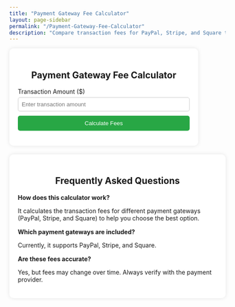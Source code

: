 ```yaml
---
title: "Payment Gateway Fee Calculator"
layout: page-sidebar
permalink: "/Payment-Gateway-Fee-Calculator"
description: "Compare transaction fees for PayPal, Stripe, and Square to choose the most cost-effective payment gateway for your business."
---
```


<style>

    .calculator {
        background: white;
        padding: 20px;
        border-radius: 10px;
        box-shadow: 0px 0px 10px rgba(0, 0, 0, 0.1);
        width: 400px;
        margin-bottom: 20px;
    }
    .calculator h2, .faq-section h2 {
        text-align: center;
    }
    .input-group {
        margin-bottom: 10px;
    }
    .input-group label {
        display: block;
        margin-bottom: 5px;
    }
    .input-group input {
        width: 100%;
        padding: 8px;
        border: 1px solid #ccc;
        border-radius: 5px;
    }
    button {
        width: 100%;
        padding: 10px;
        background-color: #28a745;
        color: white;
        border: none;
        border-radius: 5px;
        cursor: pointer;
    }
    button:hover {
        background-color: #218838;
    }
    .result {
        margin-top: 15px;
        text-align: center;
        font-weight: bold;
    }
    .faq-section {
        max-width: 600px;
        background: white;
        padding: 20px;
        border-radius: 10px;
        box-shadow: 0px 0px 10px rgba(0, 0, 0, 0.1);
    }
    .faq-item {
        margin-bottom: 15px;
    }
    .faq-question {
        font-weight: bold;
    }
</style>
<div class="calculator">
    <h2>Payment Gateway Fee Calculator</h2>
    <div class="input-group">
        <label for="amount">Transaction Amount ($)</label>
        <input type="number" id="amount" placeholder="Enter transaction amount">
    </div>
    <button onclick="calculateFees()">Calculate Fees</button>
    <div class="result" id="result"></div>
</div>

<div class="faq-section">
    <h2>Frequently Asked Questions</h2>
    <div class="faq-item">
        <p class="faq-question">How does this calculator work?</p>
        <p class="faq-answer">It calculates the transaction fees for different payment gateways (PayPal, Stripe, and Square) to help you choose the best option.</p>
    </div>
    <div class="faq-item">
        <p class="faq-question">Which payment gateways are included?</p>
        <p class="faq-answer">Currently, it supports PayPal, Stripe, and Square.</p>
    </div>
    <div class="faq-item">
        <p class="faq-question">Are these fees accurate?</p>
        <p class="faq-answer">Yes, but fees may change over time. Always verify with the payment provider.</p>
    </div>
</div>

<script>
    function calculateFees() {
        let amount = parseFloat(document.getElementById("amount").value) || 0;

        if (amount <= 0) {
            document.getElementById("result").innerHTML = "Please enter a valid transaction amount.";
            return;
        }
        
        const fees = {
            paypal: { rate: 2.9, fixed: 0.30 },
            stripe: { rate: 2.9, fixed: 0.30 },
            square: { rate: 2.6, fixed: 0.10 }
        };
        
        let paypalFee = (amount * (fees.paypal.rate / 100)) + fees.paypal.fixed;
        let stripeFee = (amount * (fees.stripe.rate / 100)) + fees.stripe.fixed;
        let squareFee = (amount * (fees.square.rate / 100)) + fees.square.fixed;
        
        document.getElementById("result").innerHTML = 
            `<strong>Estimated Transaction Fees:</strong><br>
            PayPal: $${paypalFee.toFixed(2)}<br>
            Stripe: $${stripeFee.toFixed(2)}<br>
            Square: $${squareFee.toFixed(2)}`;
    }
</script>